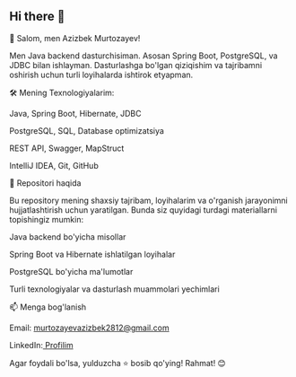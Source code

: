 ## Hi there 👋

👋 Salom, men Azizbek Murtozayev!

Men Java backend dasturchisiman. Asosan Spring Boot, PostgreSQL, va JDBC bilan ishlayman. Dasturlashga bo'lgan qiziqishim va tajribamni oshirish uchun turli loyihalarda ishtirok etyapman.

🛠 Mening Texnologiyalarim:

Java, Spring Boot, Hibernate, JDBC

PostgreSQL, SQL, Database optimizatsiya

REST API, Swagger, MapStruct

IntelliJ IDEA, Git, GitHub

🚀 Repositori haqida

Bu repository mening shaxsiy tajribam, loyihalarim va o'rganish jarayonimni hujjatlashtirish uchun yaratilgan. Bunda siz quyidagi turdagi materiallarni topishingiz mumkin:

Java backend bo'yicha misollar

Spring Boot va Hibernate ishlatilgan loyihalar

PostgreSQL bo'yicha ma'lumotlar

Turli texnologiyalar va dasturlash muammolari yechimlari

📫 Menga bog'lanish

Email: murtozayevazizbek2812@gmail.com

LinkedIn:[ Profilim](https://www.linkedin.com/in/azizbek-murtozayev-10432a336/)

Agar foydali bo'lsa, yulduzcha ⭐ bosib qo'ying! Rahmat! 😊


